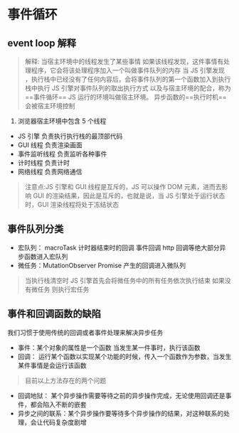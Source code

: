 # 事件循环

## event loop 解释

> 解释:
> 当宿主环境中的线程发生了某些事情
> 如果该线程发现，这件事情有处理程序，它会将该处理程序加入一个叫做事件队列的内存
> 当 JS 引擎发现 ，执行栈中已经没有了任何内容后，会将事件队列的第一个函数加入到执行栈中执行
> JS 引擎对事件队列的取出执行方式 以及与宿主环境的配合，称为==事件循环==
> JS 运行的环境叫做宿主环境。
> 异步函数的==执行时机==会被宿主环境控制

1. 浏览器宿主环境中包含 5 个线程

- JS 引擎 负责执行执行栈的最顶部代码
- GUI 线程 负责渲染画面
- 事件监听线程 负责监听各种事件
- 计时线程 负责计时
- 网络线程 负责网络通信

> 注意点:JS 引擎和 GUI 线程是互斥的，JS 可以操作 DOM 元素，进而去影响 GUI 的渲染结果，因此是互斥的，也就是说，当 JS 引擎处于运行状态时，GUI 渲染线程将处于冻结状态

## 事件队列分类

- 宏队列： macroTask 计时器结束时的回调 事件回调 http 回调等绝大部分异步函数进入宏队列
- 微任务：MutationObserver Promise 产生的回调进入微队列

> 当执行栈清空时
> JS 引擎首先会将微任务中的所有任务依次执行结束
> 如果没有微任务 则执行宏任务

## 事件和回调函数的缺陷

我们习惯于使用传统的回调或者事件处理来解决异步任务

- 事件：某个对象的属性是一个函数 当发生某一件事时，执行该函数
- 回调： 运行某个函数以实现某个功能的时候，传入一个函数作为参数，当发生某件事情是会运行该函数

> 目前以上方法存在的两个问题

- 回调地狱： 某个异步操作需要等待之前的异步操作完成，无论使用回调还是事件，都会陷入不断的嵌套
- 异步之间的联系：某个异步操作要等待多个异步操作的结果，对这种联系的处理，会让代码复杂度剧增
